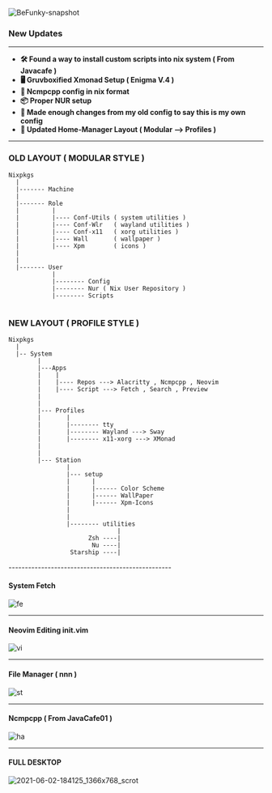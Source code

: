 ![BeFunky-snapshot](https://user-images.githubusercontent.com/68412503/120468937-61af9980-c3bf-11eb-99c5-e372df400147.png)

### New Updates

****
- **🛠️ Found a way to install custom scripts into nix system ( From Javacafe )**
- **🖥️ Gruvboxified Xmonad Setup ( Enigma V.4 )**
- **🎵 Ncmpcpp config in nix format**
- **📦 Proper NUR setup**
- **📝 Made enough changes from my old config to say this is my own config**
- **📁 Updated Home-Manager Layout ( Modular --> Profiles )**

****

### OLD LAYOUT ( MODULAR STYLE )

```
Nixpkgs
  |
  |------- Machine
  |
  |------- Role
  |         |
  |         |---- Conf-Utils ( system utilities )
  |         |---- Conf-Wlr   ( wayland utilities )
  |         |---- Conf-x11   ( xorg utilities )
  |         |---- Wall       ( wallpaper ) 
  |         |---- Xpm        ( icons )
  |
  |
  |------- User
            |
            |-------- Config
            |-------- Nur ( Nix User Repository )
            |-------- Scripts
  
```



### NEW LAYOUT ( PROFILE STYLE )

```
Nixpkgs
  |
  |-- System
        |
        |---Apps
        |    |
        |    |---- Repos ---> Alacritty , Ncmpcpp , Neovim
        |    |---- Script ---> Fetch , Search , Preview
        |
        |
        |--- Profiles
        |       |
        |       |-------- tty 
        |       |-------- Wayland ---> Sway
        |       |-------- x11-xorg ---> XMonad
        |
        |
        |--- Station
                |
                |--- setup
                |      |
                |      |------ Color Scheme
                |      |------ WallPaper
                |      |------ Xpm-Icons
                |
                |
                |-------- utilities
                              |
                      Zsh ----|
                       Nu ----|
                 Starship ----|

```
<p align="left">
--------------------------------------------------

#### System Fetch 

![fe](https://user-images.githubusercontent.com/68412503/120594374-798a2a80-c45e-11eb-9b21-b58a3fec0e17.png)


--------------------------------------------------

#### Neovim Editing init.vim

![vi](https://user-images.githubusercontent.com/68412503/120594476-9d4d7080-c45e-11eb-9634-b2f7cb98f31f.png)


--------------------------------------------------

#### File Manager ( nnn )

![st](https://user-images.githubusercontent.com/68412503/120594411-89097380-c45e-11eb-99bf-8b9afd7f2300.png)


--------------------------------------------------

#### Ncmpcpp ( From JavaCafe01 )

![ha](https://user-images.githubusercontent.com/68412503/120594538-b2c29a80-c45e-11eb-8b9b-0ee04e19b732.png)


--------------------------------------------------

#### FULL DESKTOP

![2021-06-02-184125_1366x768_scrot](https://user-images.githubusercontent.com/68412503/120486168-66ca1400-c3d2-11eb-9819-97db20e3ed0c.png)

  
</p>
